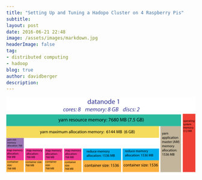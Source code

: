 ```yaml
---
title: "Setting Up and Tuning a Hadopo Cluster on 4 Raspberry Pis"
subtitle:
layout: post
date: 2016-06-21 22:48
image: /assets/images/markdown.jpg
headerImage: false
tag:
- distributed computing
- hadoop
blog: true
author: davidberger
description:    
---
```


<img src ="/assets/images/post_images/nodeblocks.svg" style="width:560px"/>

